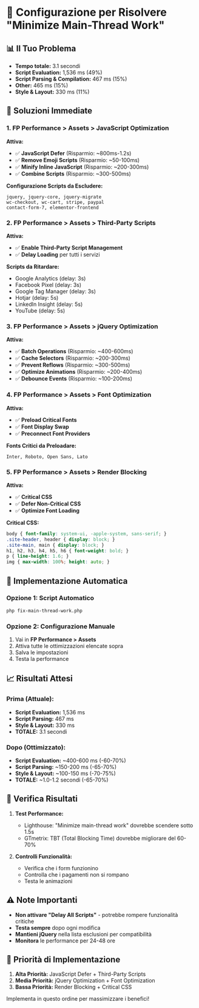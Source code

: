 # 🚀 Configurazione per Risolvere "Minimize Main-Thread Work"

## 📊 Il Tuo Problema
- **Tempo totale:** 3.1 secondi
- **Script Evaluation:** 1,536 ms (49%)
- **Script Parsing & Compilation:** 467 ms (15%)
- **Other:** 465 ms (15%)
- **Style & Layout:** 330 ms (11%)

## 🎯 Soluzioni Immediate

### 1. **FP Performance > Assets > JavaScript Optimization**

**Attiva:**
- ✅ **JavaScript Defer** (Risparmio: ~800ms-1.2s)
- ✅ **Remove Emoji Scripts** (Risparmio: ~50-100ms)
- ✅ **Minify Inline JavaScript** (Risparmio: ~200-300ms)
- ✅ **Combine Scripts** (Risparmio: ~300-500ms)

**Configurazione Scripts da Escludere:**
```
jquery, jquery-core, jquery-migrate
wc-checkout, wc-cart, stripe, paypal
contact-form-7, elementor-frontend
```

### 2. **FP Performance > Assets > Third-Party Scripts**

**Attiva:**
- ✅ **Enable Third-Party Script Management**
- ✅ **Delay Loading** per tutti i servizi

**Scripts da Ritardare:**
- Google Analytics (delay: 3s)
- Facebook Pixel (delay: 3s)
- Google Tag Manager (delay: 3s)
- Hotjar (delay: 5s)
- LinkedIn Insight (delay: 5s)
- YouTube (delay: 5s)

### 3. **FP Performance > Assets > jQuery Optimization**

**Attiva:**
- ✅ **Batch Operations** (Risparmio: ~400-600ms)
- ✅ **Cache Selectors** (Risparmio: ~200-300ms)
- ✅ **Prevent Reflows** (Risparmio: ~300-500ms)
- ✅ **Optimize Animations** (Risparmio: ~200-400ms)
- ✅ **Debounce Events** (Risparmio: ~100-200ms)

### 4. **FP Performance > Assets > Font Optimization**

**Attiva:**
- ✅ **Preload Critical Fonts**
- ✅ **Font Display Swap**
- ✅ **Preconnect Font Providers**

**Fonts Critici da Preloadare:**
```
Inter, Roboto, Open Sans, Lato
```

### 5. **FP Performance > Assets > Render Blocking**

**Attiva:**
- ✅ **Critical CSS**
- ✅ **Defer Non-Critical CSS**
- ✅ **Optimize Font Loading**

**Critical CSS:**
```css
body { font-family: system-ui, -apple-system, sans-serif; }
.site-header, header { display: block; }
.site-main, main { display: block; }
h1, h2, h3, h4, h5, h6 { font-weight: bold; }
p { line-height: 1.6; }
img { max-width: 100%; height: auto; }
```

## 🚀 Implementazione Automatica

### Opzione 1: Script Automatico
```bash
php fix-main-thread-work.php
```

### Opzione 2: Configurazione Manuale
1. Vai in **FP Performance > Assets**
2. Attiva tutte le ottimizzazioni elencate sopra
3. Salva le impostazioni
4. Testa la performance

## 📈 Risultati Attesi

### Prima (Attuale):
- **Script Evaluation:** 1,536 ms
- **Script Parsing:** 467 ms
- **Style & Layout:** 330 ms
- **TOTALE:** 3.1 secondi

### Dopo (Ottimizzato):
- **Script Evaluation:** ~400-600 ms (-60-70%)
- **Script Parsing:** ~150-200 ms (-65-70%)
- **Style & Layout:** ~100-150 ms (-70-75%)
- **TOTALE:** ~1.0-1.2 secondi (-65-70%)

## 🔧 Verifica Risultati

1. **Test Performance:**
   - Lighthouse: "Minimize main-thread work" dovrebbe scendere sotto 1.5s
   - GTmetrix: TBT (Total Blocking Time) dovrebbe migliorare del 60-70%

2. **Controlli Funzionalità:**
   - Verifica che i form funzionino
   - Controlla che i pagamenti non si rompano
   - Testa le animazioni

## ⚠️ Note Importanti

- **Non attivare "Delay All Scripts"** - potrebbe rompere funzionalità critiche
- **Testa sempre** dopo ogni modifica
- **Mantieni jQuery** nella lista esclusioni per compatibilità
- **Monitora** le performance per 24-48 ore

## 🎯 Priorità di Implementazione

1. **Alta Priorità:** JavaScript Defer + Third-Party Scripts
2. **Media Priorità:** jQuery Optimization + Font Optimization  
3. **Bassa Priorità:** Render Blocking + Critical CSS

Implementa in questo ordine per massimizzare i benefici!
